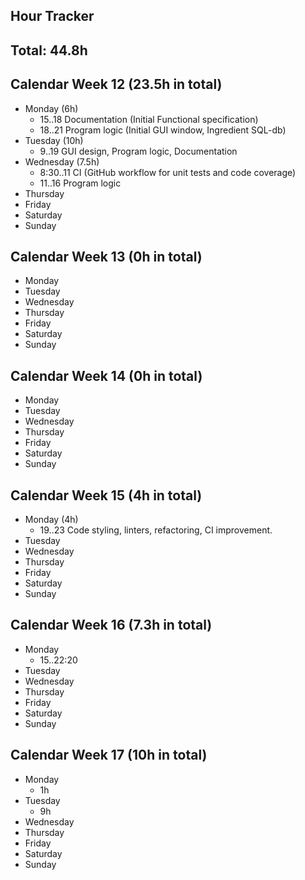 Hour Tracker
---

## Total: 44.8h

## Calendar Week 12 (23.5h in total)
* Monday (6h)
  * 15..18 Documentation (Initial Functional specification)
  * 18..21 Program logic (Initial GUI window, Ingredient SQL-db)
* Tuesday (10h)
  * 9..19 GUI design, Program logic, Documentation
* Wednesday (7.5h)
  * 8:30..11 CI (GitHub workflow for unit tests and code coverage)
  * 11..16 Program logic
* Thursday
* Friday
* Saturday
* Sunday

## Calendar Week 13 (0h in total)
* Monday
* Tuesday
* Wednesday
* Thursday
* Friday
* Saturday
* Sunday

## Calendar Week 14 (0h in total)
* Monday
* Tuesday
* Wednesday
* Thursday
* Friday
* Saturday
* Sunday

## Calendar Week 15 (4h in total)
* Monday (4h)
  * 19..23 Code styling, linters, refactoring, CI improvement.
* Tuesday
* Wednesday
* Thursday
* Friday
* Saturday
* Sunday

## Calendar Week 16 (7.3h in total)
* Monday
  * 15..22:20
* Tuesday
* Wednesday
* Thursday
* Friday
* Saturday
* Sunday

## Calendar Week 17 (10h in total)
* Monday 
  * 1h
* Tuesday 
  * 9h
* Wednesday
* Thursday
* Friday
* Saturday
* Sunday
